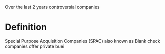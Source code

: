 Over the last 2 years
controversial companies

# Definition
Special Purpose Acquisition Companies (SPAC) also known as Blank check companies offer private buei
<!--stackedit_data:
eyJoaXN0b3J5IjpbLTUxMzc3MDI0M119
-->